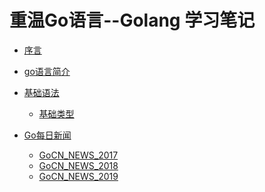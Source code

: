 # 重温Go语言--Golang 学习笔记

* [序言](README.md)
* [go语言简介](INTRODUCE.md)
* [基础语法]()
  * [基础类型](BASICGRAMMAR.md)

* [Go每日新闻]()
  * [GoCN_NEWS_2017](gocn_news_2017.md)
  * [GoCN_NEWS_2018](gocn_news_2018.md)
  * [GoCN_NEWS_2019](gocn_news_2019.md)

